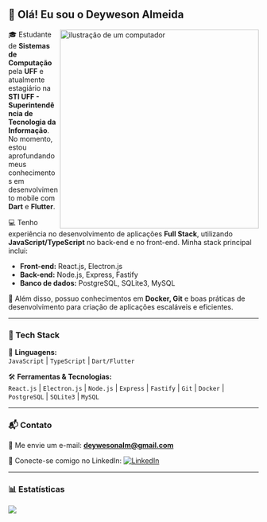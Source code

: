 
## 👋 Olá! Eu sou o Deyweson Almeida  

<img src="https://i.gifer.com/24Cb.gif" 
     alt="ilustração de um computador" 
     min-width="400px" 
     max-width="400px" 
     width="400px" 
     align="right">

🎓 Estudante de **Sistemas de Computação** pela **UFF** e atualmente estagiário na **STI UFF - Superintendência de Tecnologia da Informação**. No momento, estou aprofundando meus conhecimentos em desenvolvimento mobile com **Dart** e **Flutter**.  

💻 Tenho experiência no desenvolvimento de aplicações **Full Stack**, utilizando **JavaScript/TypeScript** no back-end e no front-end. Minha stack principal inclui:  
- **Front-end:** React.js, Electron.js  
- **Back-end:** Node.js, Express, Fastify  
- **Banco de dados:** PostgreSQL, SQLite3, MySQL  

📌 Além disso, possuo conhecimentos em **Docker, Git** e boas práticas de desenvolvimento para criação de aplicações escaláveis e eficientes.  

---

### 🚀 Tech Stack  

🦄 **Linguagens:**  
`JavaScript` | `TypeScript` | `Dart/Flutter`  

🛠️ **Ferramentas & Tecnologias:**  
`React.js` | `Electron.js` | `Node.js` | `Express` | `Fastify` | `Git` | `Docker` | `PostgreSQL` | `SQLite3` | `MySQL`  

---

### 📬 Contato  

📩 Me envie um e-mail: **deywesonalm@gmail.com**  
 

<p align="left">
   💼 Conecte-se comigo no LinkedIn: 
  <a href="https://www.linkedin.com/in/deyweson" title="LinkedIn">
  <img src="https://img.shields.io/badge/-Linkedin-0e76a8?style=flat-square&logo=Linkedin&logoColor=white&link=https://www.linkedin.com/in/deyweson" alt="LinkedIn"/></a>
</p>

---

### 📊 Estatísticas  

![](https://github-readme-stats-git-masterrstaa-rickstaa.vercel.app/api/top-langs/?username=deyweson&layout=compact&theme=tokyonight) 
